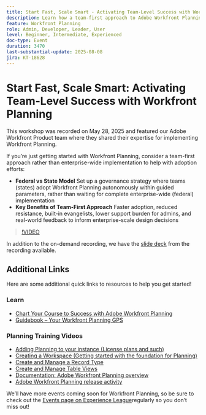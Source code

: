 ```yaml
---
title: Start Fast, Scale Smart - Activating Team-Level Success with Workfront Planning
description: Learn how a team-first approach to Adobe Workfront Planning accelerates adoption, reduces resistance, and builds a scalable foundation for enterprise-wide success.
feature: Workfront Planning
role: Admin, Developer, Leader, User
level: Beginner, Intermediate, Experienced
doc-type: Event
duration: 3470
last-substantial-update: 2025-08-08
jira: KT-18628
---
```


# Start Fast, Scale Smart: Activating Team-Level Success with Workfront Planning

This workshop was recorded on May 28, 2025 and featured our Adobe Workfront Product team where they shared their expertise for implementing Workfront Planning. 

If you’re just getting started with Workfront Planning, consider a team-first approach rather than enterprise-wide implementation to help with adoption efforts: 

* **Federal vs State Model** Set up a governance strategy where teams (states) adopt Workfront Planning autonomously within guided parameters, rather than waiting for complete enterprise-wide (federal) implementation  
* **Key Benefits of Team-First Approach** Faster adoption, reduced resistance, built-in evangelists, lower support burden for admins, and real-world feedback to inform enterprise-scale design decisions 

>[!VIDEO](https://video.tv.adobe.com/v/3469964/?learn=on&enablevpops)

In addition to the on-demand recording, we have the [slide deck](https://workfront-experience.s3.us-west-2.amazonaws.com/Training/Guides/Customer+Success+at+Scale/052825+-+Start+Fast,+Scale+Smart+Activating+Team-Level+Success+with+Workfront+Planning.pdf) from the recording available.

## Additional Links

Here are some additional quick links to resources to help you get started! 

### Learn

 * [Chart Your Course to Success with Adobe Workfront Planning](https://experienceleaguecommunities.adobe.com/t5/workfront-discussions/event-follow-up-learn-chart-your-course-to-success-with-adobe/td-p/743077)
 * [Guidebook – Your Workfront Planning GPS](https://workfront-experience.s3.us-west-2.amazonaws.com/Training/Guides/Customer+Success+at+Scale/Workfront+Planning+Guidebook.pdf)
  
### Planning Training Videos

* [Adding Planning to your instance (License plans and such)](https://experienceleague.adobe.com/en/docs/workfront-learn/tutorials-workfront/workfront-planning/add-planning-to-your-instance)
* [Creating a Workspace (Getting started with the foundation for Planning)](https://experienceleague.adobe.com/en/docs/workfront-learn/tutorials-workfront/workfront-planning/create-a-workspace)
* [Create and Manage a Record Type](https://experienceleague.adobe.com/en/docs/workfront-learn/tutorials-workfront/workfront-planning/create-and-manage-a-record-type)
* [Create and Manage Table Views](https://experienceleague.adobe.com/en/docs/workfront-learn/tutorials-workfront/workfront-planning/create-and-manage-table-views)
* [Documentation: Adobe Workfront Planning overview](https://experienceleague.adobe.com/en/docs/workfront/using/adobe-workfront-planning/adobe-workfront-planning-general-information/planning-overview)
* [Adobe Workfront Planning release activity](https://experienceleague.adobe.com/en/docs/workfront/using/product-announcements/product-releases/planning-release-activity/planning-release-activity-article-index)

We’ll have more events coming soon for Workfront Planning, so be sure to check out the [Events page on Experience League](https://experienceleague.adobe.com/events/?filters=Workfront)regularly so you don’t miss out!


